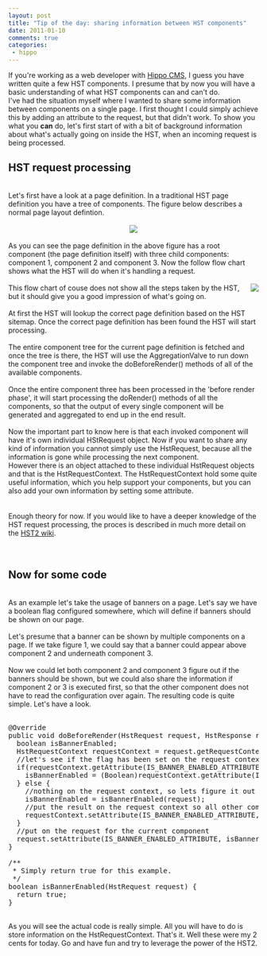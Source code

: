 ```yaml
---
layout: post
title: "Tip of the day: sharing information between HST components"
date: 2011-01-10
comments: true
categories:
 - hippo
---
```


If you're working as a web developer with <a href="http://www.onehippo.org/">Hippo CMS</a>, I guess you have written quite a few HST components. I presume that by now you will have a basic understanding of what HST components can and can't do.<br />I've had the situation myself where I wanted to share some information between components on a single page. I first thought I could simply achieve this by adding an attribute to the request, but that didn't work. To show you what you <b>can</b> do, let's first start of with a bit of background information about what's actually going on inside the HST, when an incoming request is being processed.

<h2>HST request processing</h2><br />Let's first have a look at a page definition. In a traditional HST page definition you have a tree of components. The figure below describes a normal page layout defintion.<br /><br /><div class="separator" style="clear: both; text-align: center;"><a href="http://3.bp.blogspot.com/_hd6Y7yyFK7E/TSotWDmyVCI/AAAAAAAAAbE/JU5pIKNV2G4/s1600/page-definition.png" imageanchor="1"><img border="0" src="http://3.bp.blogspot.com/_hd6Y7yyFK7E/TSotWDmyVCI/AAAAAAAAAbE/JU5pIKNV2G4/s1600/page-definition.png" /></a></div><br />As you can see the page definition in the above figure has a root component (the page definition itself) with three child components: component 1, component 2 and component 3. Now the follow flow chart shows what the HST will do when it's handling a request.<br /><br /><div class="separator" style="clear: both; text-align: center;"><a href="http://4.bp.blogspot.com/_hd6Y7yyFK7E/TSoujHT4oNI/AAAAAAAAAbM/4cegvK5fH9U/s1600/HST-request-process-simple.png" imageanchor="1" style="clear: right; float: right; margin-bottom: 1em; margin-left: 1em;"><img border="0" src="http://4.bp.blogspot.com/_hd6Y7yyFK7E/TSoujHT4oNI/AAAAAAAAAbM/4cegvK5fH9U/s1600/HST-request-process-simple.png" /></a></div>This flow chart of couse does not show all the steps taken by the HST,<br />but it should give you a good impression of what's going on.<br /><br />At first the HST will lookup the correct page definition based on the HST sitemap. Once the correct page definition has been found the HST will start processing.<br /><br />The entire component tree for the current page definition is fetched and once the tree is there, the HST will use the AggregationValve to run down the component tree and invoke the doBeforeRender() methods of all of the available components.<br /><br />Once the entire component three has been processed in the 'before render phase', it will start processing the doRender() methods of all the components, so that the output of every single component will be generated and aggregated to end up in the end result.<br /><br />Now the important part to know here is that each invoked component will have it's own individual HStRequest object. Now if you want to share any kind of information you cannot simply use the HstRequest, because all the information is gone while processing the next component.<br />However there is an object attached to these individual HstRequest objects and that is the HstRequestContext. The HstRequestContext hold some quite useful information, which you help support your components, but you can also add your own information by&nbsp;setting some attribute.<br /><br /><br /><div style="margin-bottom: 0px; margin-left: 0px; margin-right: 0px; margin-top: 0px;">Enough theory for now. If you would like to have a deeper knowledge of the HST request processing, the proces is described in much more detail on the&nbsp;<a href="https://wiki.onehippo.com/display/HST2/HST-2+Request+Processing">HST2 wiki</a>.</div><div><br /></div><br /><h2>Now for some code</h2><br />As an example let's take the usage of banners on a page. Let's say we have a boolean flag configured somewhere, which will define if banners should be shown on our page.<br /><br />Let's presume that a banner can be shown by multiple components on a page. If we take figure 1, we could say that a banner could appear above component 2 and underneath component 3.<br /><br />Now we could let both component 2 and component 3 figure out if the banners should be shown, but we could also share the information if component 2 or 3 is executed first, so that the other component does not have to read the configuration over again. The resulting code is quite simple. Let's have a look.<br /><br /><pre class="brush:java">@Override<br />public void doBeforeRender(HstRequest request, HstResponse response) {<br />  boolean isBannerEnabled;<br />  HstRequestContext requestContext = request.getRequestContext();<br />  //let's see if the flag has been set on the request context<br />  if(requestContext.getAttribute(IS_BANNER_ENABLED_ATTRIBUTE)!=null){<br />    isBannerEnabled = (Boolean)requestContext.getAttribute(IS_BANNER_ENABLED_ATTRIBUTE);<br />  } else {<br />    //nothing on the request context, so lets figure it out<br />    isBannerEnabled = isBannerEnabled(request);<br />    //put the result on the request context so all other components can benefit<br />    requestContext.setAttribute(IS_BANNER_ENABLED_ATTRIBUTE, isBannerEnabled);<br />  }<br />  //put on the request for the current component<br />  request.setAttribute(IS_BANNER_ENABLED_ATTRIBUTE, isBannerEnabled);<br />}<br /><br />/**<br /> * Simply return true for this example.<br /> */<br />boolean isBannerEnabled(HstRequest request) {<br />  return true;<br />}<br /></pre><br />As you will see the actual code is really simple. All you will have to do is store information on the HstRequestContext. That's it. Well these were my 2 cents for today. Go and have fun and try to leverage the power of the HST2.
